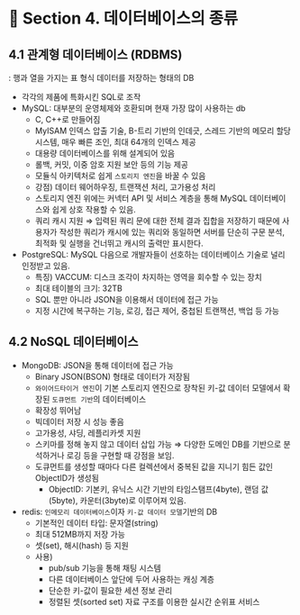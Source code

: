 # 📌 Section 4. 데이터베이스의 종류

## 4.1 관계형 데이터베이스 (RDBMS)

: 행과 열을 가지는 표 형식 데이터를 저장하는 형태의 DB

- 각각의 제품에 특화시킨 SQL로 조작
- MySQL: 대부분의 운영체제와 호환되며 현재 가장 많이 사용하는 db
    - C, C++로 만들어짐
    - MyISAM 인덱스 압출 기술, B-트리 기반의 인데긋, 스레드 기반의 메모리 할당 시스템, 매우 빠른 조인, 최대 64개의 인덱스 제공
    - 대용량 데이터베이스를 위해 설계되어 있음
    - 롤백, 커밋, 이중 암호 지원 보안 등의 기능 제공
    - 모듈식 아키텍처로 쉽게 `스토리지 엔진`을 바꿀 수 있음
    - 강점) 데이터 웨어하우징, 트랜잭션 처리, 고가용성 처리
    - 스토리지 엔진 위에는 커넥터 API 및 서비스 계층을 통해 MySQL 데이터베이스와 쉽게 상호 작용할 수 있음.
    - 쿼리 캐시 지원 ⇒ 입력된 쿼리 문에 대한 전체 결과 집합을 저장하기 때문에 사용자가 작성한 쿼리가 캐시에 있는 쿼리와 동일하면 서버를 단순히 구문 분석, 최적화 및 실행을 건너뛰고 캐시의 출력만 표시한다.
- PostgreSQL: MySQL 다음으로 개발자들이 선호하는 데이터베이스 기술로 널리 인정받고 있음.
    - 특징) VACCUM: 디스크 조각이 차지하는 영역을 회수할 수 있는 장치
    - 최대 테이블의 크기: 32TB
    - SQL 뿐만 아니라 JSON을 이용해서 데이터에 접근 가능
    - 지정 시간에 복구하는 기능, 로깅, 접근 제어, 중첩된 트랜잭션, 백업 등 가능

## 4.2 NoSQL 데이터베이스

- MongoDB: JSON을 통해 데이터에 접근 가능
    - Binary JSON(BSON) 형태로 데이터가 저장됨
    - `와이어드타이거 엔진`이 기본 스토리지 엔진으로 장착된 키-값 데이터 모델에서 확장된 `도큐먼트 기반`의 데이터베이스
    - 확장성 뛰어남
    - 빅데이터 저장 시 성능 좋음
    - 고가용성, 샤딩, 레플리카셋 지원
    - 스키마를 정해 놓지 않고 데이터 삽입 가능 ⇒ 다양한 도메인 DB를 기반으로 분석하거나 로깅 등을 구현할 때 강점을 보임.
    - 도큐먼트를 생성할 때마다 다른 컬렉션에서 중복된 값을 지니기 힘든 값인 ObjectID가 생성됨
        - ObjectID: 기본키, 유닉스 시간 기반의 타임스탬프(4byte), 랜덤 값(5byte), 카운터(3byte)로 이루어져 있음.
- redis: `인메모리 데이터베이스`이자 `키-값 데이터 모델`기반의 DB
    - 기본적인 데이터 타입: 문자열(string)
    - 최대 512MB까지 저장 가능
    - 셋(set), 해시(hash) 등 지원
    - 사용)
        - pub/sub 기능을 통해 채팅 시스템
        - 다른 데이터베이스 앞단에 두어 사용하는 캐싱 계층
        - 단순한 키-값이 필요한 세션 정보 관리
        - 정렬된 셋(sorted set) 자료 구조를 이용한 실시간 순위표 서비스
